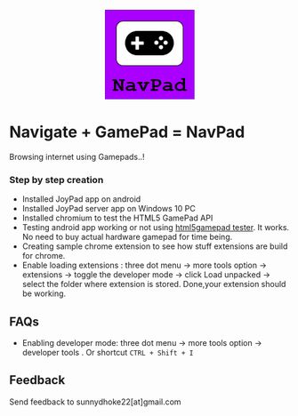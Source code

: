 <p align="center">
  <img  src="Assets/Logo/NavPad-logo.png">
</p>

<p align="center">

# Navigate + GamePad = NavPad

Browsing internet using Gamepads..!

### Step by step creation

- Installed JoyPad app on android
- Installed JoyPad server app on Windows 10 PC
- Installed chromium to test the HTML5 GamePad API
- Testing android app working or not using [html5gamepad tester](https://html5gamepad.com/). It works. No need to buy actual hardware gamepad for time being.
- Creating sample chrome extension to see how stuff extensions are build for chrome.
- Enable loading extensions : three dot menu -> more tools option -> extensions -> toggle the developer mode -> click Load unpacked -> select the folder where extension is stored. Done,your extension should be working.
## FAQs
- Enabling developer mode: three dot menu -> more tools option -> developer tools . Or shortcut `CTRL + Shift + I`


## Feedback

Send feedback to sunnydhoke22[at]gmail.com
